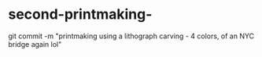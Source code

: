 # second-printmaking-
git commit -m "printmaking using a lithograph carving - 4 colors, of an NYC bridge again lol"
